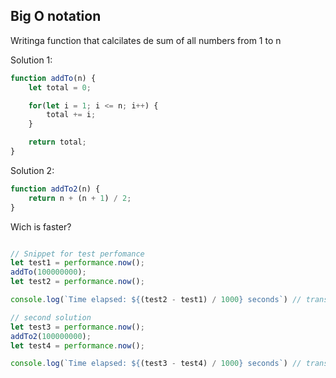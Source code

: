 ## Big O notation

Writinga function that calcilates de sum of all numbers from 1 to n

Solution 1:

```javascript
function addTo(n) {
    let total = 0;

    for(let i = 1; i <= n; i++) {
        total += i;
    }

    return total;
}
```

Solution 2:

```javascript
function addTo2(n) {
    return n + (n + 1) / 2;
}
```

Wich is faster?

```javascript

// Snippet for test perfomance
let test1 = performance.now();
addTo(100000000);
let test2 = performance.now();

console.log(`Time elapsed: ${(test2 - test1) / 1000} seconds`) // transform in seconds

// second solution
let test3 = performance.now();
addTo2(100000000);
let test4 = performance.now();

console.log(`Time elapsed: ${(test3 - test4) / 1000} seconds`) // transform in seconds
```

